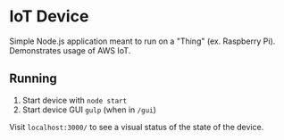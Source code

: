 # IoT Device

Simple Node.js application meant to run on a "Thing" (ex. Raspberry Pi). Demonstrates
usage of AWS IoT.

## Running

1. Start device with `node start`
2. Start device GUI `gulp` (when in `/gui`)

Visit `localhost:3000/` to see a visual status of the state of the device.
